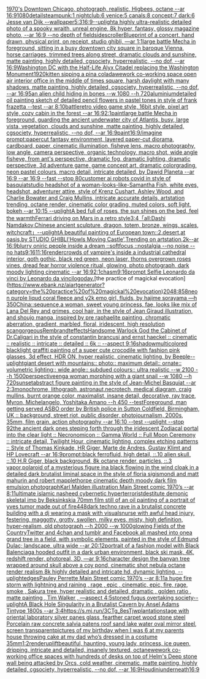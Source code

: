 [1970's Downtown Chicago, photograph, realistic, Higbees, octane --ar 16:9](https://www.ebank.nz/aiartgenerator?category=1970%27s%20Downtown%20Chicago%2C%20photograph%2C%20realistic%2C%20Higbees%2C%20octane%20--ar%2016%3A9)[1080](https://www.ebank.nz/aiartgenerator?category=1080)[detail](https://www.ebank.nz/aiartgenerator?category=detail)[steampunk:1 nightclub:6 venice:5 canals:8 concept:7 dark:6 Jesse van Dijk --wallpaper](https://www.ebank.nz/aiartgenerator?category=steampunk%3A1%20nightclub%3A6%20venice%3A5%20canals%3A8%20concept%3A7%20dark%3A6%20Jesse%20van%20Dijk%20--wallpaper)[5:3](https://www.ebank.nz/aiartgenerator?category=5%3A3)[16:9](https://www.ebank.nz/aiartgenerator?category=16%3A9)[--uplight](https://www.ebank.nz/aiartgenerator?category=--uplight)[a highly ultra-realistic detailed photo of a spooky wraith, unreal engine, 8k hyper, fantasy, glossy magazine photo, --ar 16:9 --no depth of field](https://www.ebank.nz/aiartgenerator?category=a%20highly%20ultra-realistic%20detailed%20photo%20of%20a%20spooky%20wraith%2C%20unreal%20engine%2C%208k%20hyper%2C%20fantasy%2C%20glossy%20magazine%20photo%2C%20--ar%2016%3A9%20--no%20depth%20of%20field)[sidescroller](https://www.ebank.nz/aiartgenerator?category=sidescroller)[Blueprint of a concert, hand drawn, physical print, on receipt, studio ghibli, —ar 1:1](https://www.ebank.nz/aiartgenerator?category=Blueprint%20of%20a%20concert%2C%20hand%20drawn%2C%20physical%20print%2C%20on%20receipt%2C%20studio%20ghibli%2C%20%E2%80%94ar%201%3A1)[large battle Mecha in foreground, sitting in a busy downtown city square in baroque Vienna, horse carriages, trimmed trees along street, dramatic clouds and sunshine, matte painting, highly detailed, cgsociety, hyperrealistic, --no dof, --ar 16:9](https://www.ebank.nz/aiartgenerator?category=large%20battle%20Mecha%20in%20foreground%2C%20sitting%20in%20a%20busy%20downtown%20city%20square%20in%20baroque%20Vienna%2C%20horse%20carriages%2C%20trimmed%20trees%20along%20street%2C%20dramatic%20clouds%20and%20sunshine%2C%20matte%20painting%2C%20highly%20detailed%2C%20cgsociety%2C%20hyperrealistic%2C%20--no%20dof%2C%20--ar%2016%3A9)[Washington DC with the Half-Life Alyx Citadel replacing the Washington Monument](https://www.ebank.nz/aiartgenerator?category=Washington%20DC%20with%20the%20Half-Life%20Alyx%20Citadel%20replacing%20the%20Washington%20Monument)[1920](https://www.ebank.nz/aiartgenerator?category=1920)[kitten sipping a pina colada](https://www.ebank.nz/aiartgenerator?category=kitten%20sipping%20a%20pina%20colada)[wework co-working space open air interior office in the middle of times square, harsh daylight with many shadows, matte painting, highly detailed, cgsociety, hyperrealistic, --no dof, --ar 16:9](https://www.ebank.nz/aiartgenerator?category=wework%20co-working%20space%20open%20air%20interior%20office%20in%20the%20middle%20of%20times%20square%2C%20harsh%20daylight%20with%20many%20shadows%2C%20matte%20painting%2C%20highly%20detailed%2C%20cgsociety%2C%20hyperrealistic%2C%20--no%20dof%2C%20--ar%2016%3A9)[5](https://www.ebank.nz/aiartgenerator?category=5)[an alien child hiding in bones --w 1080 --h 720](https://www.ebank.nz/aiartgenerator?category=an%20alien%20child%20hiding%20in%20bones%20--w%201080%20--h%20720)[aluminium](https://www.ebank.nz/aiartgenerator?category=aluminium)[detailed oil painting sketch of detailed pencil flowers in pastel tones in style of frank frazetta --test --ar 8:10](https://www.ebank.nz/aiartgenerator?category=detailed%20oil%20painting%20sketch%20of%20detailed%20pencil%20flowers%20in%20pastel%20tones%20in%20style%20of%20frank%20frazetta%20--test%20--ar%208%3A10)[battle](https://www.ebank.nz/aiartgenerator?category=battle)[retro video game style, 16bit style, pixel art style, cozy cabin in the forest --ar 16:9](https://www.ebank.nz/aiartgenerator?category=retro%20video%20game%20style%2C%2016bit%20style%2C%20pixel%20art%20style%2C%20cozy%20cabin%20in%20the%20forest%20--ar%2016%3A9)[2:1](https://www.ebank.nz/aiartgenerator?category=2%3A1)[paint](https://www.ebank.nz/aiartgenerator?category=paint)[large battle Mecha in foreground, guarding the ancient underwater city of Atlantis, busy, large vista, vegetation, clouds and sunshine, matte painting, highly detailed, cgsociety, hyperrealistic, --no dof, --ar 16:9](https://www.ebank.nz/aiartgenerator?category=large%20battle%20Mecha%20in%20foreground%2C%20guarding%20the%20ancient%20underwater%20city%20of%20Atlantis%2C%20busy%2C%20large%20vista%2C%20vegetation%2C%20clouds%20and%20sunshine%2C%20matte%20painting%2C%20highly%20detailed%2C%20cgsociety%2C%20hyperrealistic%2C%20--no%20dof%2C%20--ar%2016%3A9)[paint](https://www.ebank.nz/aiartgenerator?category=paint)[16:9](https://www.ebank.nz/aiartgenerator?category=16%3A9)[/imagine prompt:papercut fantasy environment, layered paper-cut diorama, cardboard, paper, cinematic illumination, fisheye lens, macro photography, low angle, camera perspective, organic technology, macro shot, wide angle fisheye, from ant's perspective, dramatic fog, dramatic lighting, dramatic perspective, 3d adventure game, game concept art, dramatic colorgrading, neon pastel colours, macro detail, intricate  detailed, by Dawid Planeta --ar 16:9 --ar 16:9 --fast --stop 80](https://www.ebank.nz/aiartgenerator?category=/imagine%20prompt%3Apapercut%20fantasy%20environment%2C%20layered%20paper-cut%20diorama%2C%20cardboard%2C%20paper%2C%20cinematic%20illumination%2C%20fisheye%20lens%2C%20macro%20photography%2C%20low%20angle%2C%20camera%20perspective%2C%20organic%20technology%2C%20macro%20shot%2C%20wide%20angle%20fisheye%2C%20from%20ant%27s%20perspective%2C%20dramatic%20fog%2C%20dramatic%20lighting%2C%20dramatic%20perspective%2C%203d%20adventure%20game%2C%20game%20concept%20art%2C%20dramatic%20colorgrading%2C%20neon%20pastel%20colours%2C%20macro%20detail%2C%20intricate%20%20detailed%2C%20by%20Dawid%20Planeta%20--ar%2016%3A9%20--ar%2016%3A9%20--fast%20--stop%2080)[customer ai robots covid in style of basquiat](https://www.ebank.nz/aiartgenerator?category=customer%20ai%20robots%20covid%20in%20style%20of%20basquiat)[studio headshot of a woman-looks-like-Samantha Fish, white eyes, headshot, adventurer attire, style of Krenz Cushart, Ashley Wood, and Charlie Bowater and Craig Mullins, intricate accurate details, artstation trending, octane render, cinematic color grading, muted colors, soft light, bokeh --ar 10:15 --uplight](https://www.ebank.nz/aiartgenerator?category=studio%20headshot%20of%20a%20woman-looks-like-Samantha%20Fish%2C%20white%20eyes%2C%20headshot%2C%20adventurer%20attire%2C%20style%20of%20Krenz%20Cushart%2C%20Ashley%20Wood%2C%20and%20Charlie%20Bowater%20and%20Craig%20Mullins%2C%20intricate%20accurate%20details%2C%20artstation%20trending%2C%20octane%20render%2C%20cinematic%20color%20grading%2C%20muted%20colors%2C%20soft%20light%2C%20bokeh%20--ar%2010%3A15%20--uplight)[A bed full of roses, the sun shines on the bed, feel the warmth](https://www.ebank.nz/aiartgenerator?category=A%20bed%20full%20of%20roses%2C%20the%20sun%20shines%20on%20the%20bed%2C%20feel%20the%20warmth)[Ferrari driving on Mars in a retro style](https://www.ebank.nz/aiartgenerator?category=Ferrari%20driving%20on%20Mars%20in%20a%20retro%20style)[3:4](https://www.ebank.nz/aiartgenerator?category=3%3A4)[「all:Dashi Namdakov,Chinese ancient sculpture, dragon, totem, bronze, wings, scales, witchcraft」](https://www.ebank.nz/aiartgenerator?category=%E3%80%8Call%3ADashi%20Namdakov%2CChinese%20ancient%20sculpture%2C%20dragon%2C%20totem%2C%20bronze%2C%20wings%2C%20scales%2C%20witchcraft%E3%80%8D)[--uplight](https://www.ebank.nz/aiartgenerator?category=--uplight)[A beautiful painting of European town::2,desert,at oasis,by STUDIO GHIBLI'Howls Moving Castle',Trending on artstation,2k--ar 16:9](https://www.ebank.nz/aiartgenerator?category=A%20beautiful%20painting%20of%20European%20town%3A%3A2%2Cdesert%2Cat%20oasis%2Cby%20STUDIO%20GHIBLI%27Howls%20Moving%20Castle%27%2CTrending%20on%20artstation%2C2k--ar%2016%3A9)[blurry oniric people inside a dream ::softfocus ::nostalgia --no noise --no hats](https://www.ebank.nz/aiartgenerator?category=blurry%20oniric%20people%20inside%20a%20dream%20%3A%3Asoftfocus%20%3A%3Anostalgia%20--no%20noise%20--no%20hats)[9:16](https://www.ebank.nz/aiartgenerator?category=9%3A16)[11:16](https://www.ebank.nz/aiartgenerator?category=11%3A16)[render](https://www.ebank.nz/aiartgenerator?category=render)[crowds of vampire's inside a industrial cathedral interior, goth gothic, black red green, neon laser, thorns overgrown roses vines, dread fear horror violence ritual, glowing, photo photograph, dark moody lighting cinematic --ar 16:9](https://www.ebank.nz/aiartgenerator?category=crowds%20of%20vampire%27s%20inside%20a%20industrial%20cathedral%20interior%2C%20goth%20gothic%2C%20black%20red%20green%2C%20neon%20laser%2C%20thorns%20overgrown%20roses%20vines%2C%20dread%20fear%20horror%20violence%20ritual%2C%20glowing%2C%20photo%20photograph%2C%20dark%20moody%20lighting%20cinematic%20--ar%2016%3A9)[2:1](https://www.ebank.nz/aiartgenerator?category=2%3A1)[chasm](https://www.ebank.nz/aiartgenerator?category=chasm)[9:16](https://www.ebank.nz/aiartgenerator?category=9%3A16)[prompt Selfie Leonardo da vinci by Leonardo da vinci](https://www.ebank.nz/aiartgenerator?category=prompt%20Selfie%20Leonardo%20da%20vinci%20by%20Leonardo%20da%20vinci)[logo](https://www.ebank.nz/aiartgenerator?category=logo)[day.](https://www.ebank.nz/aiartgenerator?category=day.)[the practice of magickal evocation](https://www.ebank.nz/aiartgenerator?category=the%20practice%20of%20magickal%20evocation)[2048:858](https://www.ebank.nz/aiartgenerator?category=2048%3A858)[neon purple liqud coral fleece and y2k emo girl, fluids, by hajime sorayama —h 350](https://www.ebank.nz/aiartgenerator?category=neon%20purple%20liqud%20coral%20fleece%20and%20y2k%20emo%20girl%2C%20fluids%2C%20by%20hajime%20sorayama%20%E2%80%94h%20350)[China::](https://www.ebank.nz/aiartgenerator?category=China%3A%3A)[sequence,](https://www.ebank.nz/aiartgenerator?category=sequence%2C)[a woman, sweet young princess, fae, looks like mix of Lana Del Rey and grimes, cool hair, in the style of Jean Giraud illustration, and shoujo manga, inspired by pre raphaelite painting, chromatic aberration, gradient, marbled, floral, iridescent, high resolution scan](https://www.ebank.nz/aiartgenerator?category=a%20woman%2C%20sweet%20young%20princess%2C%20fae%2C%20looks%20like%20mix%20of%20Lana%20Del%20Rey%20and%20grimes%2C%20cool%20hair%2C%20in%20the%20style%20of%20Jean%20Giraud%20illustration%2C%20and%20shoujo%20manga%2C%20inspired%20by%20pre%20raphaelite%20painting%2C%20chromatic%20aberration%2C%20gradient%2C%20marbled%2C%20floral%2C%20iridescent%2C%20high%20resolution%20scan)[gorgeous](https://www.ebank.nz/aiartgenerator?category=gorgeous)[Rembrandt](https://www.ebank.nz/aiartgenerator?category=Rembrandt)[effects](https://www.ebank.nz/aiartgenerator?category=effects)[Handsome Warlock God the Cabinet of Dr.Caligari  in the style of constantin brancusi and ernst haeckel :: cinematic :: realistic :: intricate :: detailed :: 6k :: --aspect 9:16](https://www.ebank.nz/aiartgenerator?category=Handsome%20Warlock%20God%20the%20Cabinet%20of%20Dr.Caligari%20%20in%20the%20style%20of%20constantin%20brancusi%20and%20ernst%20haeckel%20%3A%3A%20cinematic%20%3A%3A%20realistic%20%3A%3A%20intricate%20%3A%3A%20detailed%20%3A%3A%206k%20%3A%3A%20--aspect%209%3A16)[shadow](https://www.ebank.nz/aiartgenerator?category=shadow)[multicolored blacklight graffiti painting of a super cute crocodile with fashion pink glasses, 3d effect, HDR ON, hyper realistic, cinematic lighting, by Beeple](https://www.ebank.nz/aiartgenerator?category=multicolored%20blacklight%20graffiti%20painting%20of%20a%20super%20cute%20crocodile%20with%20fashion%20pink%20glasses%2C%203d%20effect%2C%20HDR%20ON%2C%20hyper%20realistic%2C%20cinematic%20lighting%2C%20by%20Beeple)[--uplight](https://www.ebank.nz/aiartgenerator?category=--uplight)[giant desert with mountains:: photo:: maximum detail:: ornate:: volumetric lighting:: wide angle:: subdued colours:: ultra realistic --w 2100 --h 1500](https://www.ebank.nz/aiartgenerator?category=giant%20desert%20with%20mountains%3A%3A%20photo%3A%3A%20maximum%20detail%3A%3A%20ornate%3A%3A%20volumetric%20lighting%3A%3A%20wide%20angle%3A%3A%20subdued%20colours%3A%3A%20ultra%20realistic%20--w%202100%20--h%201500)[perspective](https://www.ebank.nz/aiartgenerator?category=perspective)[eng](https://www.ebank.nz/aiartgenerator?category=eng)[a woman morphing with a giant snail --w 1080 --h 720](https://www.ebank.nz/aiartgenerator?category=a%20woman%20morphing%20with%20a%20giant%20snail%20--w%201080%20--h%20720)[sunset](https://www.ebank.nz/aiartgenerator?category=sunset)[abstract figure painting in the style of Jean-Michel Basquiat --ar 2:3](https://www.ebank.nz/aiartgenerator?category=abstract%20figure%20painting%20in%20the%20style%20of%20Jean-Michel%20Basquiat%20--ar%202%3A3)[monochrome, lithograph, astronaut,necrotech, medical diagram, craig mullins, burnt orange color, maximalist, insane detail, decorative, ray trace, Myron, Michelangelo, Yoshitaka Amano --h 450 --test](https://www.ebank.nz/aiartgenerator?category=monochrome%2C%20lithograph%2C%20astronaut%2Cnecrotech%2C%20medical%20diagram%2C%20craig%20mullins%2C%20burnt%20orange%20color%2C%20maximalist%2C%20insane%20detail%2C%20decorative%2C%20ray%20trace%2C%20Myron%2C%20Michelangelo%2C%20Yoshitaka%20Amano%20--h%20450%20--test)[Foreground, man getting served ASBO order by British police in Sutton Coldfield, Birmingham, UK :: background, street riot, public disorder, photojournalism, 2000s, 35mm, film grain, action photography --ar 16:10 --test --uplight --stop 92](https://www.ebank.nz/aiartgenerator?category=Foreground%2C%20man%20getting%20served%20ASBO%20order%20by%20British%20police%20in%20Sutton%20Coldfield%2C%20Birmingham%2C%20UK%20%3A%3A%20background%2C%20street%20riot%2C%20public%20disorder%2C%20photojournalism%2C%202000s%2C%2035mm%2C%20film%20grain%2C%20action%20photography%20--ar%2016%3A10%20--test%20--uplight%20--stop%2092)[the ancient dark ones steping forth through the iridescent Zodiacal portal into the clear light :: Necronomicon :: Gamma World :: Full Moon Ceremony :: intricate detail, Twilight Hour,  cinematic lighting, complex etching patterns :: Style of Thomas Kinkade, HR Giger, Marte de Andres, Gustav Klimt and HP Lovecraft  --ar 16:9](https://www.ebank.nz/aiartgenerator?category=the%20ancient%20dark%20ones%20steping%20forth%20through%20the%20iridescent%20Zodiacal%20portal%20into%20the%20clear%20light%20%3A%3A%20Necronomicon%20%3A%3A%20Gamma%20World%20%3A%3A%20Full%20Moon%20Ceremony%20%3A%3A%20intricate%20detail%2C%20Twilight%20Hour%2C%20%20cinematic%20lighting%2C%20complex%20etching%20patterns%20%3A%3A%20Style%20of%20Thomas%20Kinkade%2C%20HR%20Giger%2C%20Marte%20de%20Andres%2C%20Gustav%20Klimt%20and%20HP%20Lovecraft%20%20--ar%2016%3A9)[prompt:black ferrofluid, high detail, ::.10 alien skull, ::.10 H.R Giger, black background, 8k octane render, particles, ::.3 vapor,](https://www.ebank.nz/aiartgenerator?category=prompt%3Ablack%20ferrofluid%2C%20high%20detail%2C%20%3A%3A.10%20alien%20skull%2C%20%3A%3A.10%20H.R%20Giger%2C%20black%20background%2C%208k%20octane%20render%2C%20particles%2C%20%3A%3A.3%20vapor%2C)[polaroid of a mysterious figure ina black flowing in the wind cloak in a detailed dark brutalist liminal space in the style of floria sigismondi and matt mahurin and robert mapplethorpe cinematic depth moody dark film emulsion photograph](https://www.ebank.nz/aiartgenerator?category=polaroid%20of%20a%20mysterious%20figure%20ina%20black%20flowing%20in%20the%20wind%20cloak%20in%20a%20detailed%20dark%20brutalist%20liminal%20space%20in%20the%20style%20of%20floria%20sigismondi%20and%20matt%20mahurin%20and%20robert%20mapplethorpe%20cinematic%20depth%20moody%20dark%20film%20emulsion%20photograph)[Karl Malden illustration Main Street comic 1970’s --ar 8:11](https://www.ebank.nz/aiartgenerator?category=Karl%20Malden%20illustration%20Main%20Street%20comic%201970%E2%80%99s%20--ar%208%3A11)[ultimate islamic nasheed cybernetic hyperterrorist](https://www.ebank.nz/aiartgenerator?category=ultimate%20islamic%20nasheed%20cybernetic%20hyperterrorist)[destitute demonic skeletal imp by Beksinkski](https://www.ebank.nz/aiartgenerator?category=destitute%20demonic%20skeletal%20imp%20by%20Beksinkski)[a 70mm film still of an oil painting of a portrait of yves tumor made out of fire](https://www.ebank.nz/aiartgenerator?category=a%2070mm%20film%20still%20of%20an%20oil%20painting%20of%20a%20portrait%20of%20yves%20tumor%20made%20out%20of%20fire)[448](https://www.ebank.nz/aiartgenerator?category=448)[dark techno rave in a brutalist concrete building with a dj wearing a mask with visuals](https://www.ebank.nz/aiartgenerator?category=dark%20techno%20rave%20in%20a%20brutalist%20concrete%20building%20with%20a%20dj%20wearing%20a%20mask%20with%20visuals)[nurse with awful head injury, festering, maggotty, grotty, swollen, milky eyes, misty, high definition, hyper-realism, old photograph --h 2000 --w 1000](https://www.ebank.nz/aiartgenerator?category=nurse%20with%20awful%20head%20injury%2C%20festering%2C%20maggotty%2C%20grotty%2C%20swollen%2C%20milky%20eyes%2C%20misty%2C%20high%20definition%2C%20hyper-realism%2C%20old%20photograph%20--h%202000%20--w%201000)[glowing Fields of the Country](https://www.ebank.nz/aiartgenerator?category=glowing%20Fields%20of%20the%20Country)[Twitter and 4chan and tumblr and Facebook all mashed into one](https://www.ebank.nz/aiartgenerator?category=Twitter%20and%204chan%20and%20tumblr%20and%20Facebook%20all%20mashed%20into%20one)[a grand tree in a field, with symbolic elements, painted in the style of Edmund Dulac; landscape, ultra wide --ar 20:12](https://www.ebank.nz/aiartgenerator?category=a%20grand%20tree%20in%20a%20field%2C%20with%20symbolic%20elements%2C%20painted%20in%20the%20style%20of%20Edmund%20Dulac%3B%20landscape%2C%20ultra%20wide%20--ar%2020%3A12)[portrait of a fashion model with Black Balenciaga hooded outfit in a dark urban environment, black ski mask, 4K, redshift render, photoreal, 3D, —ar 9:16](https://www.ebank.nz/aiartgenerator?category=portrait%20of%20a%20fashion%20model%20with%20Black%20Balenciaga%20hooded%20outfit%20in%20a%20dark%20urban%20environment%2C%20black%20ski%20mask%2C%204K%2C%20redshift%20render%2C%20photoreal%2C%203D%2C%20%E2%80%94ar%209%3A16)[character design the banyan tree wrapped around skull above a coy pond, cinematic shot nebula octane render realism 8k highly detailed and intricate hd, dynamic lighting, --uplight](https://www.ebank.nz/aiartgenerator?category=character%20design%20the%20banyan%20tree%20wrapped%20around%20skull%20above%20a%20coy%20pond%2C%20cinematic%20shot%20nebula%20octane%20render%20realism%208k%20highly%20detailed%20and%20intricate%20hd%2C%20dynamic%20lighting%2C%20--uplight)[edges](https://www.ebank.nz/aiartgenerator?category=edges)[Pauley Perrette Main Street comic 1970’s --ar 8:11](https://www.ebank.nz/aiartgenerator?category=Pauley%20Perrette%20Main%20Street%20comic%201970%E2%80%99s%20--ar%208%3A11)[a huge fire storm with lightning and raining , rage , epic , cinematic, epic, fire, rage, smoke , Sakura tree, hyper realistic and detailed, dramatic , golden ratio , matte painting , Tim Walker , —aspect 4:5](https://www.ebank.nz/aiartgenerator?category=a%20huge%20fire%20storm%20with%20lightning%20and%20raining%20%2C%20rage%20%2C%20epic%20%2C%20cinematic%2C%20epic%2C%20fire%2C%20rage%2C%20smoke%20%2C%20Sakura%20tree%2C%20hyper%20realistic%20and%20detailed%2C%20dramatic%20%2C%20golden%20ratio%20%2C%20matte%20painting%20%2C%20Tim%20Walker%20%2C%20%E2%80%94aspect%204%3A5)[stoned fugus overtaking society](https://www.ebank.nz/aiartgenerator?category=stoned%20fugus%20overtaking%20society)[--uplight](https://www.ebank.nz/aiartgenerator?category=--uplight)[A Black Hole Singularity  in a Brutalist Cavern  by Ansel Adams Tintype 1800s --ar 3:4](https://www.ebank.nz/aiartgenerator?category=A%20Black%20Hole%20Singularity%20%20in%20a%20Brutalist%20Cavern%20%20by%20Ansel%20Adams%20Tintype%201800s%20--ar%203%3A4)[<https://s.mj.run/3CTg_8esTjw>](https://www.ebank.nz/aiartgenerator?category=%3Chttps%3A//s.mj.run/3CTg_8esTjw%3E)[plantation](https://www.ebank.nz/aiartgenerator?category=plantation)[stage with oriental laboratory silver panes glass ,fearther carpet wood stone steel Porcelain raw concrete salvia patens roof sand lake water oval mirror steel, screen transparent](https://www.ebank.nz/aiartgenerator?category=stage%20with%20oriental%20laboratory%20silver%20panes%20glass%20%2Cfearther%20carpet%20wood%20stone%20steel%20Porcelain%20raw%20concrete%20salvia%20patens%20roof%20sand%20lake%20water%20oval%20mirror%20steel%2C%20screen%20transparent)[pictures of my birthday when I was 6 at my parents house throwing cake at my dad who’s dressed in a costume 35mm](https://www.ebank.nz/aiartgenerator?category=pictures%20of%20my%20birthday%20when%20I%20was%206%20at%20my%20parents%20house%20throwing%20cake%20at%20my%20dad%20who%E2%80%99s%20dressed%20in%20a%20costume%2035mm)[1:2](https://www.ebank.nz/aiartgenerator?category=1%3A2)[render](https://www.ebank.nz/aiartgenerator?category=render)[uplift](https://www.ebank.nz/aiartgenerator?category=uplift)[beautiful, haunting, young lady, princess, ice queen, dripping, intricate and detailed, insanely textured, octane](https://www.ebank.nz/aiartgenerator?category=beautiful%2C%20haunting%2C%20young%20lady%2C%20princess%2C%20ice%20queen%2C%20dripping%2C%20intricate%20and%20detailed%2C%20insanely%20textured%2C%20octane)[wework co-working office spaces with hundreds of desks on top of Helm's Deep stone wall being attacked by Orcs, cold weather, cinematic, matte painting, highly detailed, cgsociety, hyperrealistic, --no dof, --ar 16:9](https://www.ebank.nz/aiartgenerator?category=wework%20co-working%20office%20spaces%20with%20hundreds%20of%20desks%20on%20top%20of%20Helm%27s%20Deep%20stone%20wall%20being%20attacked%20by%20Orcs%2C%20cold%20weather%2C%20cinematic%2C%20matte%20painting%2C%20highly%20detailed%2C%20cgsociety%2C%20hyperrealistic%2C%20--no%20dof%2C%20--ar%2016%3A9)[Houdini](https://www.ebank.nz/aiartgenerator?category=Houdini)[underneath](https://www.ebank.nz/aiartgenerator?category=underneath)[16:9](https://www.ebank.nz/aiartgenerator?category=16%3A9)